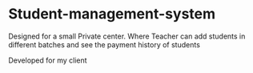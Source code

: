 # Student-management-system
Designed for a small Private center. Where Teacher can add students in different batches and see the payment history of students

Developed for my client

